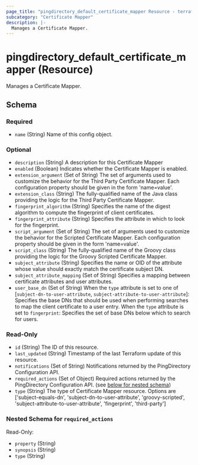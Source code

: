 ```yaml
---
page_title: "pingdirectory_default_certificate_mapper Resource - terraform-provider-pingdirectory"
subcategory: "Certificate Mapper"
description: |-
  Manages a Certificate Mapper.
---
```


# pingdirectory_default_certificate_mapper (Resource)

Manages a Certificate Mapper.



<!-- schema generated by tfplugindocs -->
## Schema

### Required

- `name` (String) Name of this config object.

### Optional

- `description` (String) A description for this Certificate Mapper
- `enabled` (Boolean) Indicates whether the Certificate Mapper is enabled.
- `extension_argument` (Set of String) The set of arguments used to customize the behavior for the Third Party Certificate Mapper. Each configuration property should be given in the form 'name=value'.
- `extension_class` (String) The fully-qualified name of the Java class providing the logic for the Third Party Certificate Mapper.
- `fingerprint_algorithm` (String) Specifies the name of the digest algorithm to compute the fingerprint of client certificates.
- `fingerprint_attribute` (String) Specifies the attribute in which to look for the fingerprint.
- `script_argument` (Set of String) The set of arguments used to customize the behavior for the Scripted Certificate Mapper. Each configuration property should be given in the form 'name=value'.
- `script_class` (String) The fully-qualified name of the Groovy class providing the logic for the Groovy Scripted Certificate Mapper.
- `subject_attribute` (String) Specifies the name or OID of the attribute whose value should exactly match the certificate subject DN.
- `subject_attribute_mapping` (Set of String) Specifies a mapping between certificate attributes and user attributes.
- `user_base_dn` (Set of String) When the `type` attribute is set to one of [`subject-dn-to-user-attribute`, `subject-attribute-to-user-attribute`]: Specifies the base DNs that should be used when performing searches to map the client certificate to a user entry. When the `type` attribute is set to `fingerprint`: Specifies the set of base DNs below which to search for users.

### Read-Only

- `id` (String) The ID of this resource.
- `last_updated` (String) Timestamp of the last Terraform update of this resource.
- `notifications` (Set of String) Notifications returned by the PingDirectory Configuration API.
- `required_actions` (Set of Object) Required actions returned by the PingDirectory Configuration API. (see [below for nested schema](#nestedatt--required_actions))
- `type` (String) The type of Certificate Mapper resource. Options are ['subject-equals-dn', 'subject-dn-to-user-attribute', 'groovy-scripted', 'subject-attribute-to-user-attribute', 'fingerprint', 'third-party']

<a id="nestedatt--required_actions"></a>
### Nested Schema for `required_actions`

Read-Only:

- `property` (String)
- `synopsis` (String)
- `type` (String)



